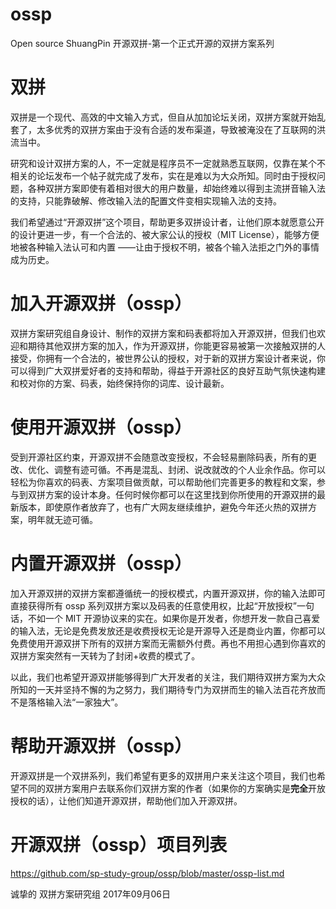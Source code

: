 # ossp
Open source ShuangPin 开源双拼-第一个正式开源的双拼方案系列

# 双拼
双拼是一个现代、高效的中文输入方式，但自从加加论坛关闭，双拼方案就开始乱套了，太多优秀的双拼方案由于没有合适的发布渠道，导致被淹没在了互联网的洪流当中。

研究和设计双拼方案的人，不一定就是程序员不一定就熟悉互联网，仅靠在某个不相关的论坛发布一个帖子就完成了发布，实在是难以为大众所知。同时由于授权问题，各种双拼方案即使有着相对很大的用户数量，却始终难以得到主流拼音输入法的支持，只能靠破解、修改输入法的配置文件变相实现输入法的支持。

我们希望通过“开源双拼”这个项目，帮助更多双拼设计者，让他们原本就愿意公开的设计更进一步，有一个合法的、被大家公认的授权（MIT License），能够方便地被各种输入法认可和内置 ——让由于授权不明，被各个输入法拒之门外的事情成为历史。

# 加入开源双拼（ossp）

双拼方案研究组自身设计、制作的双拼方案和码表都将加入开源双拼，但我们也欢迎和期待其他双拼方案的加入，作为开源双拼，你能更容易被第一次接触双拼的人接受，你拥有一个合法的，被世界公认的授权，对于新的双拼方案设计者来说，你可以得到广大双拼爱好者的支持和帮助，得益于开源社区的良好互助气氛快速构建和校对你的方案、码表，始终保持你的词库、设计最新。

# 使用开源双拼（ossp）

受到开源社区约束，开源双拼不会随意改变授权，不会轻易删除码表，所有的更改、优化、调整有迹可循。不再是混乱、封闭、说改就改的个人业余作品。你可以轻松为你喜欢的码表、方案项目做贡献，可以帮助他们完善更多的教程和文案，参与到双拼方案的设计本身。任何时候你都可以在这里找到你所使用的开源双拼的最新版本，即使原作者放弃了，也有广大网友继续维护，避免今年还火热的双拼方案，明年就无迹可循。

# 内置开源双拼（ossp）

加入开源双拼的双拼方案都遵循统一的授权模式，内置开源双拼，你的输入法即可直接获得所有 ossp 系列双拼方案以及码表的任意使用权，比起“开放授权”一句话，不如一个 MIT 开源协议来的实在。如果你是开发者，你想开发一款自己喜爱的输入法，无论是免费发放还是收费授权无论是开源导入还是商业内置，你都可以免费使用开源双拼下所有的双拼方案而无需额外付费。再也不用担心遇到你喜欢的双拼方案突然有一天转为了封闭+收费的模式了。

以此，我们也希望开源双拼能够得到广大开发者的关注，我们期待双拼方案为大众所知的一天并坚持不懈的为之努力，我们期待专门为双拼而生的输入法百花齐放而不是落格输入法“一家独大”。

# 帮助开源双拼（ossp）

开源双拼是一个双拼系列，我们希望有更多的双拼用户来关注这个项目，我们也希望不同的双拼方案用户去联系你们双拼方案的作者（如果你的方案确实是**完全**开放授权的话），让他们知道开源双拼，帮助他们加入开源双拼。

# 开源双拼（ossp）项目列表
https://github.com/sp-study-group/ossp/blob/master/ossp-list.md

诚挚的
双拼方案研究组
2017年09月06日

